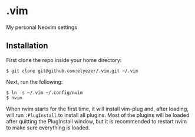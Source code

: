 .vim
====

My personal Neovim settings

Installation
------------

First clone the repo inside your home directory:

```console
$ git clone git@github.com:elyezer/.vim.git ~/.vim
```

Next, run the following:

```console
$ ln -s ~/.vim ~/.config/nvim
$ nvim
```

When nvim starts for the first time, it will install vim-plug and, after
loading, will run `:PlugInstall` to install all plugins. Most of the plugins
will be loaded after quitting the PlugInstall window, but it is recommended to
restart nvim to make sure everything is loaded.
